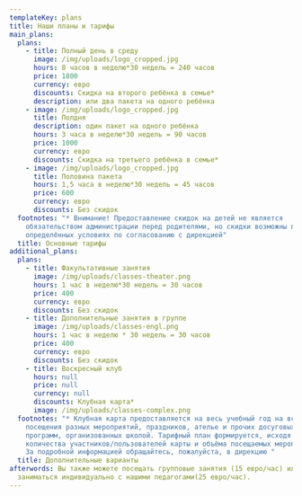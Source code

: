 ```yaml
---
templateKey: plans
title: Наши планы и тарифы
main_plans:
  plans:
    - title: Полный день в среду
      image: /img/uploads/logo_cropped.jpg
      hours: 8 часов в неделю*30 недель = 240 часов
      price: 1800
      currency: евро
      discounts: Скидка на второго ребёнка в семье*
      description: или два пакета на одного ребёнка
    - image: /img/uploads/logo_cropped.jpg
      title: Полдня
      description: один пакет на одного ребёнка
      hours: 3 часа в неделю*30 недель = 90 часов
      price: 1000
      currency: евро
      discounts: Скидка на третьего ребёнка в семье*
    - image: /img/uploads/logo_cropped.jpg
      title: Половина пакета
      hours: 1,5 часа в неделю*30 недель = 45 часов
      price: 600
      currency: евро
      discounts: Без скидок
  footnotes: "* Внимание! Предоставление скидок на детей не является
    обязательством администрации перед родителями, но скидки возможны при
    определённых условиях по согласованию с дирекцией"
  title: Основные тарифы
additional_plans:
  plans:
    - title: Факультативные занятия
      image: /img/uploads/classes-theater.png
      hours: 1 час в неделю*30 недель = 30 часов
      price: 400
      currency: евро
      discounts: Без скидок
    - title: Дополнительные занятия в группе
      image: /img/uploads/classes-engl.png
      hours: 1 час в неделю * 30 недель = 30 часов
      price: 400
      currency: евро
      discounts: Без скидок
    - title: Воскресный клуб
      hours: null
      price: null
      currency: null
      discounts: Клубная карта*
      image: /img/uploads/classes-complex.png
  footnotes: "* Клубная карта предоставляется на весь учебный год на всю семью для
    посещения разных мероприятий, праздников, ателье и прочих досуговых
    программ, организованных школой. Тарифный план формируется, исходя из
    количества участников/пользователей карты и объёма посещаемых мероприятий.
    За подробной информацией обращайтесь, пожалуйста, в дирекцию "
  title: Дополнительные варианты
afterwords: Вы также можете посещать групповые занятия (15 евро/час) или
  заниматься индивидуально с нашими педагогами(25 евро/час).
---
```


